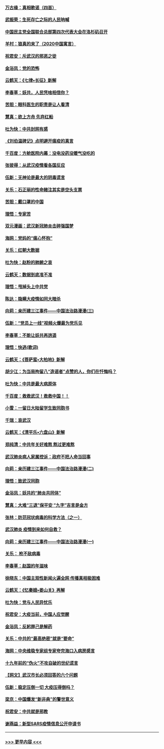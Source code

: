 #### [万古缘：真相歌谣（四首）](../pages/nsc993/n11856263.md?t=02100702) 
#### [武振荣：生死存亡之际的人民呐喊](../pages/nsc993/n11856256.md?t=02100702) 
#### [中国民主党全国联合总部第四次代表大会在洛杉矶召开](../pages/nsc993/n11856344.md?t=02100702) 
#### [羊村：狼真的来了（2020中国寓言）](../pages/nsc993/n11856229.md?t=02100702) 
#### [祝君安：斥武汉的邪恶之徒](../pages/nsc993/n11855861.md?t=02100702) 
#### [金浴凤：党的恐怖](../pages/nsc993/n11855849.md?t=02100702) 
#### [云鹤天：《七律▪长征》新解](../pages/nsc993/n11855479.md?t=02100702) 
#### [李春草：妖共，人民凭啥相信你？](../pages/nsc993/n11855196.md?t=02100702) 
#### [苦胆：眼科医生的职责是让人看清](../pages/nsc993/n11853840.md?t=02100702) 
#### [慧真：欲上方舟 先弃红船](../pages/nsc993/n11853483.md?t=02100702) 
#### [吐为快：中共封网有感](../pages/nsc993/n11852575.md?t=02100702) 
#### [《刘伯温碑记》点明避开瘟疫的真言](../pages/nsc993/n11852128.md?t=02100702) 
#### [千百度：方舱医院内幕：没电没药没暖气没吃的](../pages/nsc993/n11850211.md?t=02100702) 
#### [张彼得：从武汉疫情看各国反应](../pages/nsc993/n11850102.md?t=02100702) 
#### [伍新：无神论是最大的阴毒谎言](../pages/nsc993/n11846129.md?t=02100702) 
#### [关乐：石正丽的性命赌注其实是空头支票](../pages/nsc993/n11846109.md?t=02100702) 
#### [苦胆：戴口罩的中国](../pages/nsc993/n11845576.md?t=02100702) 
#### [理悟：专家苦](../pages/nsc993/n11845564.md?t=02100702) 
#### [双元漫画：武汉新冠肺炎击碎强国梦](../pages/nsc993/n11843320.md?t=02100702) 
#### [海网：党妈的“瘟心怀抱”](../pages/nsc993/n11840740.md?t=02100702) 
#### [关乐：红朝大数据](../pages/nsc993/n11840675.md?t=02100702) 
#### [吐为快：赵粉的肺腑之哀](../pages/nsc993/n11840618.md?t=02100702) 
#### [云鹤天：数据到底准不准](../pages/nsc993/n11840325.md?t=02100702) 
#### [理悟：甩掉头上中共党](../pages/nsc993/n11838826.md?t=02100702) 
#### [陈达：隐瞒大疫情如同大暗杀](../pages/nsc993/n11838771.md?t=02100702) 
#### [向莉：亲历建三江事件——中国法治路漫漫(三)](../pages/nsc993/n11831825.md?t=02100702) 
#### [伍新：“党员上一线”视频火爆最为党乐见](../pages/nsc993/n11838200.md?t=02100702) 
#### [李春草：不能让妖共再逍遥](../pages/nsc993/n11838102.md?t=02100702) 
#### [理悟：快逃(歌词)](../pages/nsc993/n11838083.md?t=02100702) 
#### [云鹤天：《菩萨蛮▪大柏地》新解](../pages/nsc993/n11838059.md?t=02100702) 
#### [胡少江：为当局拘留八“造谣者”点赞的人，你们在忏悔吗？](../pages/nsc993/n11836801.md?t=02100702) 
#### [吐为快：中共是最大病原体](../pages/nsc993/n11836748.md?t=02100702) 
#### [千百度：救救武汉！救救中国！！](../pages/nsc993/n11836145.md?t=02100702) 
#### [小雪：一留日大陆留学生致同胞书](../pages/nsc993/n11834624.md?t=02100702) 
#### [千瑞：哀武汉](../pages/nsc993/n11833647.md?t=02100702) 
#### [云鹤天：《清平乐▪六盘山》新解](../pages/nsc993/n11833611.md?t=02100702) 
#### [郑纯清：中共年关好难熬 熬过更难熬](../pages/nsc993/n11833489.md?t=02100702) 
#### [武汉肺炎病人家属控诉：政府不把人命当回事](../pages/nsc993/n11833205.md?t=02100702) 
#### [向莉：亲历建三江事件——中国法治路漫漫(二)](../pages/nsc993/n11829102.md?t=02100702) 
#### [理悟：致武汉同胞](../pages/nsc993/n11831522.md?t=02100702) 
#### [金浴凤：妖共的“肺炎共同体”](../pages/nsc993/n11829448.md?t=02100702) 
#### [慧真：大难“三退”保平安 “九字”吉言是金方](../pages/nsc993/n11829501.md?t=02100702) 
#### [张林：防范冠状病毒的科学方法（之一）](../pages/nsc993/n11828618.md?t=02100702) 
#### [武汉肺炎 疫情到来如何自救？](../pages/nsc993/n11827632.md?t=02100702) 
#### [向莉：亲历建三江事件——中国法治路漫漫(一)](../pages/nsc993/n11827190.md?t=02100702) 
#### [关乐： 枪不敌病毒](../pages/nsc993/n11826746.md?t=02100702) 
#### [李春草：赵国的年滋味](../pages/nsc993/n11826321.md?t=02100702) 
#### [徐晓东：中国主观性新闻火遍全网 传播真相极困难](../pages/nsc993/n11826508.md?t=02100702) 
#### [云鹤天：《忆秦娥▪娄山关》再解](../pages/nsc993/n11824682.md?t=02100702) 
#### [吐为快：党与人民异忧乐](../pages/nsc993/n11824660.md?t=02100702) 
#### [祝君安：大疫当前，中国人应觉醒](../pages/nsc993/n11821946.md?t=02100702) 
#### [金浴凤：反躬罪己是解药](../pages/nsc993/n11820280.md?t=02100702) 
#### [关乐：中共的“最高绝密”就是“要命”](../pages/nsc993/n11816946.md?t=02100702) 
#### [海网：中央维稳专家组专家夸完海口入病房感言](../pages/nsc993/n11815138.md?t=02100702) 
#### [十九年前的“伪火”不攻自破的世纪谎言](../pages/nsc993/n11813238.md?t=02100702) 
#### [【网文】武汉市长必须回答的六个问题](../pages/nsc993/n11813848.md?t=02100702) 
#### [伍新：稳定压倒一切 大疫压得倒吗？](../pages/nsc993/n11812634.md?t=02100702) 
#### [梁京：中国爆发“新非典”的警世意义](../pages/nsc993/n11812554.md?t=02100702) 
#### [祝君安：中共就是邪教](../pages/nsc993/n11812431.md?t=02100702) 
#### [谢燕益：新型SARS疫情信息公开申请书](../pages/nsc993/n11808840.md?t=02100702) 

----
#### [ >>> 更早内容 <<< ](../indexes/nsc993-earlier.md)
